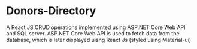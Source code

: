 # Donors-Directory

A React JS CRUD operations implemented using ASP.NET Core Web API and SQL server. ASP.NET Core Web API is used to fetch data from the database, which is later 
displayed uisng React Js (styled using Material-ui)
